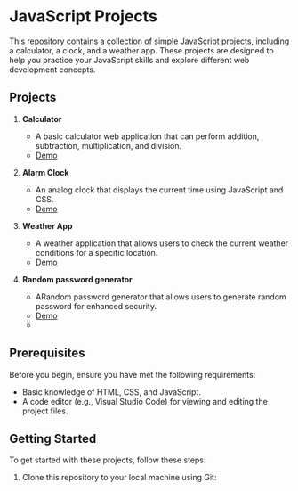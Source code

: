 # JavaScript Projects

This repository contains a collection of simple JavaScript projects, including a calculator, a clock, and a weather app. 
These projects are designed to help you practice your JavaScript skills and explore different web development concepts.

## Projects

1. **Calculator**
   - A basic calculator web application that can perform addition, subtraction, multiplication, and division.
   - [Demo](https://calculator.jsurya860.repl.co)

2. **Alarm Clock**
   - An analog clock that displays the current time using JavaScript and CSS.
   - [Demo](https://alarm-clock.jsurya860.repl.co) 

3. **Weather App**
   - A weather application that allows users to check the current weather conditions for a specific location.
   - [Demo](https://weahter-app.jsurya860.repl.co)

4. **Random password generator**
   - ARandom password generator that allows users to generate random password for enhanced security.
   - [Demo](https://random-password-generator.jsurya860.repl.co)
   - 
## Prerequisites

Before you begin, ensure you have met the following requirements:

- Basic knowledge of HTML, CSS, and JavaScript.
- A code editor (e.g., Visual Studio Code) for viewing and editing the project files.

## Getting Started

To get started with these projects, follow these steps:

1. Clone this repository to your local machine using Git:
